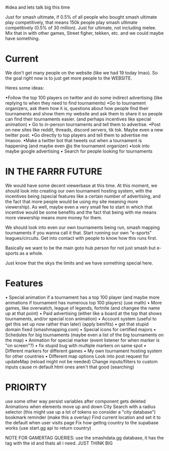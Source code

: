 #idea and lets talk big this time

Just for smash ultimate, if 0.5% of all people who bought smash ultimate play competitively, that means 150k people
play smash ultimate competitively (0.5% of 30 million). Just for ultimate, not including melee.
Mix that in with other games, Street figher, tekken, etc. and we could maybe have something.


# Current
We don't get many people on the website (like we had 19 today lmao). So the goal right now is to just
get more people to the WEBSITE.

Heres some ideas:

•Follow the top 100 players on twitter and do some indirect advertising (like replying to when they need to find
tournaments)
•Go to tournament organizers, ask them how it is, questions about how people find their tournaments and show them my website and ask
them to share it so people can find their tournaments easier. (and perhaps incentives like special animation)
• Go to in-person tournaments and tell them to advertise.
•Post on new sites like reddit, threads, discord servers, tik tok. Maybe even a new twitter post.
•Go directly to top players and tell them to advertise me lmaooo.
•Make a twitter bot that tweets out when a tournament is happening (and maybe even @s the tournament organizer)
•look into maybe google advertising
• Search for people looking for tournaments


# IN THE FARRR FUTURE
We would have some decent viewerbase at this time. At this moment, we should look into creating our own tournament
hosting system, with the incentives being (special features like a certain number of advertising, and the fact
that more people would be using my site meaning more viewership). As well, maybe even a very small fee to start
in which that incentive would be some benefits and the fact that being with me means more viewership means more money for them.

We should look into even our own tournaments being run, smash mapping tournaments if you wanna call it that.
Start running our own "e-sports" leagues/circuits. Get into contact with people to know how this runs first.

Basically we want to be the main goto hub person for not just smash but e-sports as a whole.

Just know that the skys the limits and we have something special here.


# Features
• Special animation if a tournament has a top 100 player (and maybe more animations if tournament has numerous top
100 players) (use math)
• More games, like overwatch, league of legends, fortnite (and changee the name up at that point)
• Paid advertising (either like a board at the top that shows tournaments, and/or special icon animation)
• Account system (useful to get this set up now rather than later) (apply benifits)
• get that stupid domain fixed (smashmapping.com)
• Special icons for certified majors
• Schedules for big tournaments (maybe even a list of the big tournaments on the map)
• Animation for special marker (event listener for when marker is "on screen"?)
• fix stupid bug with multiple markers on same spot
• Different markers for different games
• My own tournament hosting system for other countries
• Different map options
Look into post request for updateMap (reload might not be needed)
Change inputs/filters to custom inputs cause rn default html ones aren't that good (searching)

# PRIOIRTY
use some other way persist variables after component gets deleted
Animations when elements move up and down
City Search with a radius selector (this might use up a lot of tokens so consider a "city database")
bookmark reminder (make this a overlay)
Find current location and set it to the default when user visits page
Fix how gettng country to the supabase works (use start.gg api to return country)



NOTE FOR GAMERTAG QUERIES: use the smashdata.gg database, it has the tag with the id and thats all i need.
JUST THINK BIG

